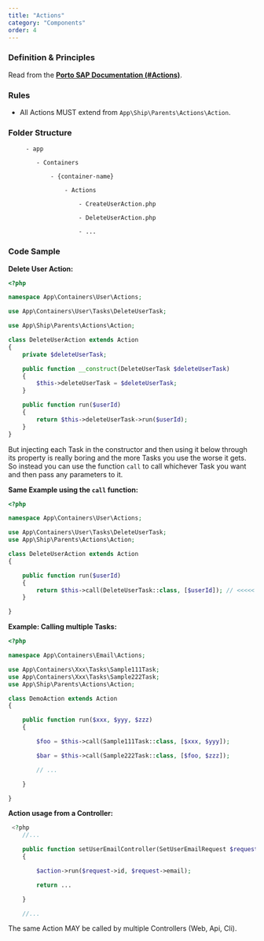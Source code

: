 ```yaml
---
title: "Actions"
category: "Components"
order: 4
---
```


### Definition & Principles

Read from the [**Porto SAP Documentation (#Actions)**](https://github.com/Mahmoudz/Porto#Actions).

### Rules

- All Actions MUST extend from `App\Ship\Parents\Actions\Action`.

### Folder Structure

```
	 - app

	    - Containers

	        - {container-name}

	            - Actions

	                - CreateUserAction.php

	                - DeleteUserAction.php

	                - ... 
```

### Code Sample

**Delete User Action:** 

```php
<?php

namespace App\Containers\User\Actions;

use App\Containers\User\Tasks\DeleteUserTask;

use App\Ship\Parents\Actions\Action;

class DeleteUserAction extends Action
{
    private $deleteUserTask;

    public function __construct(DeleteUserTask $deleteUserTask)
    {
        $this->deleteUserTask = $deleteUserTask;
    }

    public function run($userId)
    {
        return $this->deleteUserTask->run($userId);
    }
}
```

But injecting each Task in the constructor and then using it below through its property is really boring and the more Tasks you use the worse it gets. So instead you can use the function `call` to call whichever Task you want and then pass any parameters to it. 

**Same Example using the `call` function:** 

	 
```php
<?php

namespace App\Containers\User\Actions;

use App\Containers\User\Tasks\DeleteUserTask;
use App\Ship\Parents\Actions\Action;

class DeleteUserAction extends Action
{

    public function run($userId)
    {
        return $this->call(DeleteUserTask::class, [$userId]); // <<<<<
    }

}
```
	

**Example: Calling multiple Tasks:** 

```php
<?php

namespace App\Containers\Email\Actions;

use App\Containers\Xxx\Tasks\Sample111Task;
use App\Containers\Xxx\Tasks\Sample222Task;
use App\Ship\Parents\Actions\Action;

class DemoAction extends Action
{

    public function run($xxx, $yyy, $zzz)
    {

        $foo = $this->call(Sample111Task::class, [$xxx, $yyy]);

        $bar = $this->call(Sample222Task::class, [$foo, $zzz]);

        // ...

    }

}

```
	 

**Action usage from a Controller:** 

```php
 <?php
    //...

    public function setUserEmailController(SetUserEmailRequest $request, SetUserEmailWithConfirmationAction $action)
    {

        $action->run($request->id, $request->email);

        return ...

    }

    //...
```

The same Action MAY be called by multiple Controllers (Web, Api, Cli).

